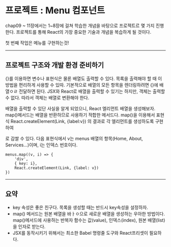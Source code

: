 # 프로젝트 : Menu 컴포넌트

chap09 ~ 11장에서는 1~8장에 걸쳐 학습한 개념을 바탕으로 프로젝트르 몇 가지 진행한다. 프로젝트를 통해 React의 가장 중요한 기술과 개념을 복습하게 될 것이다. 

첫 번째 작업은 메뉴를 구현하는것!

---
## 프로젝트 구조와 개발 환경 준비하기

{}를 이용하면 변수나 표현식은 물론 배열도 출력할 수 있다. 목록을 출력해야 할 때 이 방법을 편리하게 사용할 수 있따. 기본적으로 배열의 모든 항목을 렌더링하려면 {}에 배열ㅇㄹ 전달하면 된다. JSX와 React로 배열을 출력할 수 있기는 하지만, 객체는 출력할 수 없다. 따라서 객체는 배열로 변환해야 한다. 

배열을 출력할 수 있단 사실을 알게 되었으니, React 엘리먼트 배열을 생성해보자. map()메서드는 배열을 반환하므로 사용하기 적합한 메서드다. map()을 이용해서 표현식 React.createElement(Link, {label:v}) 의 결과로 각 엘리먼트를 생성하도록 구현하여 <div>로 감쌀 수 있다. 다음 표현식에서 v는 menus 배열의 항목(Home, About, Services...)이며, i는 인덱스 번호이다.

```
menus.map((v, i) => {
    'div',
    { key: i},
    React.createElement(Link, {label: v})
})
```

---
## 요약

- key 속성은 좋은 친구다. 목록을 생성할 때는 반드시 key속성을 설정하자.
- map() 메서드는 원본 배열을 바ㅏㅇ으로 새로운 배열을 생성하는 우아한 방법이다. map()메서드에 사용하는 반복자 함수는 값(value), 인덱스(index), 원본 배열(list)을 인자로 받는다.
- JSX를 동작시키기 위해서는 최소한 Babel 명령줄 도구와 React프리셋이 필요하다.
